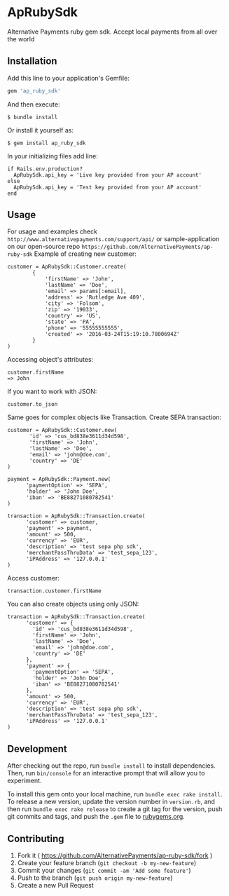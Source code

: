 # ApRubySdk

Alternative Payments ruby gem sdk. Accept local payments from all over the world

## Installation

Add this line to your application's Gemfile:

```ruby
gem 'ap_ruby_sdk'
```

And then execute:

    $ bundle install

Or install it yourself as:

    $ gem install ap_ruby_sdk

In your initializing files add line:

    if Rails.env.production?
      ApRubySdk.api_key = 'Live key provided from your AP account'
    else
      ApRubySdk.api_key = 'Test key provided from your AP account'
    end

## Usage

For usage and examples check `http://www.alternativepayments.com/support/api/` or sample-application on our open-source repo `https://github.com/AlternativePayments/ap-ruby-sdk`
Example of creating new customer:

    customer = ApRubySdk::Customer.create(
            {
                'firstName' => 'John',
                'lastName' => 'Doe',
                'email' => params[:email],
                'address' => 'Rutledge Ave 409',
                'city' => 'Folsom',
                'zip' => '19033',
                'country' => 'US',
                'state' => 'PA',
                'phone' => '55555555555',
                'created' => '2016-03-24T15:19:10.7800694Z'
            }
    )

Accessing object's attributes:

    customer.firstName
    => John

If you want to work with JSON:

    customer.to_json

Same goes for complex objects like Transaction.
Create SEPA transaction:

    customer = ApRubySdk::Customer.new(
           'id' => 'cus_bd838e3611d34d598',
           'firstName' => 'John',
           'lastName' => 'Doe',
           'email' => 'john@doe.com',
           'country' => 'DE'
    )

    payment = ApRubySdk::Payment.new(
          'paymentOption' => 'SEPA',
          'holder' => 'John Doe',
          'iban' => 'BE88271080782541'
    )

    transaction = ApRubySdk::Transaction.create(
          'customer' => customer,
          'payment' => payment,
          'amount' => 500,
          'currency' => 'EUR',
          'description' => 'test sepa php sdk',
          'merchantPassThruData' => 'test_sepa_123',
          'iPAddress' => '127.0.0.1'
    )

Access customer:

    transaction.customer.firstName

You can also create objects using only JSON:

    transaction = ApRubySdk::Transaction.create(
          'customer' => {
            'id' => 'cus_bd838e3611d34d598',
            'firstName' => 'John',
            'lastName' => 'Doe',
            'email' => 'john@doe.com',
            'country' => 'DE'
          },
          'payment' => {
            'paymentOption' => 'SEPA',
            'holder' => 'John Doe',
            'iban' => 'BE88271080782541'
          },
          'amount' => 500,
          'currency' => 'EUR',
          'description' => 'test sepa php sdk',
          'merchantPassThruData' => 'test_sepa_123',
          'iPAddress' => '127.0.0.1'
    )

## Development

After checking out the repo, run `bundle install` to install dependencies. Then, run `bin/console` for an interactive prompt that will allow you to experiment.

To install this gem onto your local machine, run `bundle exec rake install`. To release a new version, update the version number in `version.rb`, and then run `bundle exec rake release` to create a git tag for the version, push git commits and tags, and push the `.gem` file to [rubygems.org](https://rubygems.org).

## Contributing

1. Fork it ( https://github.com/AlternativePayments/ap-ruby-sdk/fork )
2. Create your feature branch (`git checkout -b my-new-feature`)
3. Commit your changes (`git commit -am 'Add some feature'`)
4. Push to the branch (`git push origin my-new-feature`)
5. Create a new Pull Request
